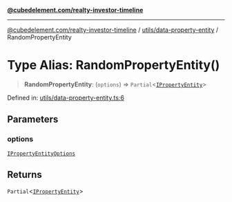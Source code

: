 [**@cubedelement.com/realty-investor-timeline**](../../../index.md)

---

[@cubedelement.com/realty-investor-timeline](../../../modules.md) / [utils/data-property-entity](../index.md) / RandomPropertyEntity

# Type Alias: RandomPropertyEntity()

> **RandomPropertyEntity**: (`options`) => `Partial`\<[`IPropertyEntity`](../../../properties/i-property-entity/interfaces/IPropertyEntity.md)\>

Defined in: [utils/data-property-entity.ts:6](https://github.com/kvernon/realty-investor-timeline/blob/c7446a8a5576468ac5874a2dd8323180fa97a55b/src/utils/data-property-entity.ts#L6)

## Parameters

### options

[`IPropertyEntityOptions`](../../../generators/i-property-entity-options/interfaces/IPropertyEntityOptions.md)

## Returns

`Partial`\<[`IPropertyEntity`](../../../properties/i-property-entity/interfaces/IPropertyEntity.md)\>
